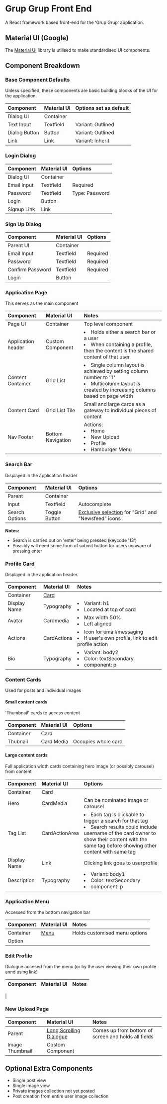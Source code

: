# Grup Grup Front End

A React framework based front-end for the 'Grup Grup' application.

## Material UI (Google)

The [Material UI](https://material-ui.com/) library is utilised to make standardised UI components.

## Component Breakdown

### Base Component Defaults

Unless specified, these components are basic building blocks of the UI for the application.

| Component     | Material UI | Options set as default |
| :------------ | :---------- | :--------------------- |
| Dialog UI     | Container   |                        |
| Text Input    | Textfield   | Variant: Outlined      |
| Dialog Button | Button      | Variant: Outlined      |
| Link          | Link        | Variant: Inherit       |

### Login Dialog

| Component   | Material UI | Options        |
| :---------- | :---------- | :------------- |
| Dialog UI   | Container   |                |
| Email Input | Textfield   | Required       |
| Password    | Textfield   | Type: Password |
| Login       | Button      |                |
| Signup Link | Link        |                |

### Sign Up Dialog

| Component        | Material UI | Options  |
| :--------------- | :---------- | :------- |
| Parent UI        | Container   |          |
| Email Input      | Textfield   | Required |
| Password         | Textfield   | Required |
| Confirm Password | Textfield   | Required |
| Login            | Button      |          |

### Application Page

This serves as the main component

| Component          | Material UI       | Notes                                                                                                                                             |
| :----------------- | :---------------- | :------------------------------------------------------------------------------------------------------------------------------------------------ |
| Page UI            | Container         | Top level component                                                                                                                               |
| Application header | Custom Component  | <li>Holds either a search bar or a user <li> When containing a profile, then the content is the shared content of that user                       |
| Content Container  | Grid List         | <li>Single column layout is achieved by setting column number to '1' <li> Multicolumn layout is created by increasing columns based on page width |
| Content Card       | Grid List Tile    | Small and large cards as a gateway to individual pieces of content                                                                                |
| Nav Footer         | Bottom Navigation | Actions: <li> Home <li> New Upload <li> Profile <li> Hamburger Menu                                                                               |

### Search Bar

Displayed in the application header

| Component      | Material UI   | Options                                                                                                                      |
| :------------- | :------------ | :--------------------------------------------------------------------------------------------------------------------------- |
| Parent         | Container     |                                                                                                                              |
| Input          | Textfield     | Autocomplete                                                                                                                 |
| Search Options | Toggle Button | [Exclusive selection](https://material-ui.com/components/toggle-button/#exclusive-selection) for "Grid" and "Newsfeed" icons |

**Notes:**

- Search is carried out on 'enter' being pressed (keycode '13')
- Possibly will need some form of submit button for users unaware of pressing enter

### Profile Card

Displayed in the application header.

| Component    | Material UI                                       | Notes                                                                                 |
| :----------- | :------------------------------------------------ | :------------------------------------------------------------------------------------ |
| Container    | [Card](https://material-ui.com/components/cards/) |                                                                                       |
| Display Name | Typography                                        | <li>Variant: h1 <li> Located at top of card                                           |
| Avatar       | Cardmedia                                         | <li>Max width 50% <li> Left aligned                                                   |
| Actions      | CardActions                                       | <li> Icon for email/messaging <li> If user's own profile, link to edit profile action |
| Bio          | Typography                                        | <li> Variant: body2 <li> Color: textSecondary <li> component: p                       |

### Content Cards

Used for posts and individual images

#### Small content cards

'Thumbnail' cards to access content

| Component | Material UI | Options             |
| :-------- | :---------- | :------------------ |
| Container | Card        |                     |
| Thubnail  | Card Media  | Occupies whole card |

#### Large content cards

Full application width cards containing hero image (or possibly carousel) from content

| Component | Material UI    | Options                                     |
| :-------- | :------------- | :------------------------------------------ |
| Container | Card           |                                             |
| Hero      | CardMedia      | Can be nominated image or carousel          |
| Tag List  | CardActionArea | <li>Each tag is clickable to trigger a search for that tag <li> Search results could include username of the card owner to show their content with the same tag before showing other content with same tag |
|Display Name | Link | Clicking link goes to userprofile |
| Description | Typography | <li> Variant: body1 <li> Color: textSecondary <li> component: p|

### Application Menu

Accessed from the bottom navigation bar

| Component | Material UI                                                        | Notes                         |
| :-------- | :----------------------------------------------------------------- | :---------------------------- |
| Container      | [Menu](https://material-ui.com/components/menus/#customized-menus) | Holds customised menu options |
| Option

### Edit Profile

Dialogue accesed from the menu (or by the user viewing their own profile annd using link)

| Component | Material UI | Notes |
| :-------- | :---------- | :---- |
| 


### New Upload Page

| Component       | Material UI                                                                                   | Notes                                               |
| :-------------- | :-------------------------------------------------------------------------------------------- | :-------------------------------------------------- |
| Parent          | [Long Scrolling Dialogue](https://material-ui.com/components/dialogs/#scrolling-long-content) | Comes up from bottom of screen and holds all fields |
| Image Thumbnail | Custom Component                                                                              |


## Optional Extra Components

- Single post view
- Single image view
- Private images collection not yet posted
- Post creation from entire user image collection